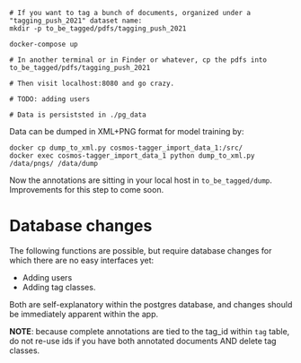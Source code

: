 ```
# If you want to tag a bunch of documents, organized under a "tagging_push_2021" dataset name:
mkdir -p to_be_tagged/pdfs/tagging_push_2021

docker-compose up

# In another terminal or in Finder or whatever, cp the pdfs into to_be_tagged/pdfs/tagging_push_2021

# Then visit localhost:8080 and go crazy.

# TODO: adding users

# Data is persiststed in ./pg_data
```

Data can be dumped in XML+PNG format for model training by:

```
docker cp dump_to_xml.py cosmos-tagger_import_data_1:/src/
docker exec cosmos-tagger_import_data_1 python dump_to_xml.py /data/pngs/ /data/dump
```

Now the annotations are sitting in your local host in `to_be_tagged/dump`. Improvements for this step to come soon.


# Database changes
The following functions are possible, but require database changes for which there are no easy interfaces yet:
 
- Adding users
- Adding tag classes.

Both are self-explanatory within the postgres database, and changes should be immediately apparent within the app.

**NOTE**: because complete annotations are tied to the tag_id within `tag`
table, do not re-use ids if you have both annotated documents AND delete tag
classes. 

